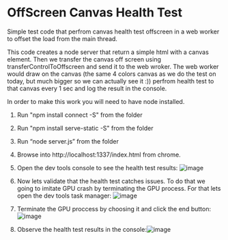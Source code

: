 # OffScreen Canvas Health Test

Simple test code that perfrom canvas health test offscreen in a web worker to offset the load from the main thread. 

This code creates a node server that return a simple html with a canvas element.
Then we transfer the canvas off screen using transferControlToOffscreen and send it to the web wroker.
The web worker would draw on the canvas (the same 4 colors canvas as we do the test on today, but much bigger so we can actually see it :)) perfrom health test to that canvas every 1 sec and log the result in the console.



In order to make this work you will need to have node installed.
1. Run "npm install connect -S" from the folder
2. Run "npm install serve-static -S" from the folder
3. Run “node server.js” from the folder
4. Browse into http://localhost:1337/index.html from chrome.
5. Open the dev tools console to see the health test results: ![image](https://user-images.githubusercontent.com/53221799/210751627-933bbc6e-e213-4a73-bf62-33a4a9f1da37.png)

6. Now lets validate that the health test catches issues. To do that we going to imitate GPU crash by terminating the GPU process.
For that lets open the dev tools task manager: ![image](https://user-images.githubusercontent.com/53221799/210751974-ab89f05c-e16d-43cb-8ff5-80dcff218395.png)

7. Terminate the GPU proccess by choosing it and click the end button: ![image](https://user-images.githubusercontent.com/53221799/210751549-38f86e06-7983-4c66-b57e-d979bfb77a52.png)
8. Observe the health test results in the console:![image](https://user-images.githubusercontent.com/53221799/210752146-91da7923-243b-4b01-b061-d21d43ea3d36.png)
